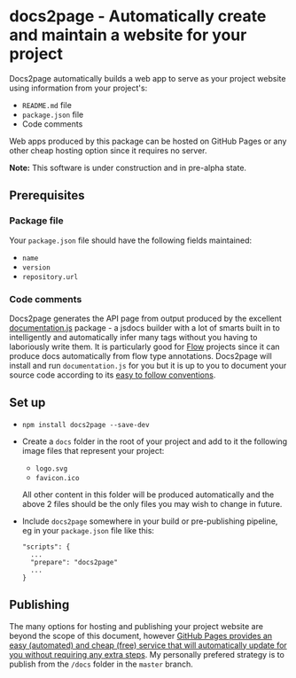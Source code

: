 # docs2page - Automatically create and maintain a website for your project

Docs2page automatically builds a web app to serve as your project website using information from your project's:

* `README.md` file
* `package.json` file
* Code comments

Web apps produced by this package can be hosted on GitHub Pages or any other cheap hosting option since it requires no server.

**Note:** This software is under construction and in pre-alpha state.

## Prerequisites

### Package file

Your `package.json` file should have the following fields maintained:

* `name`
* `version`
* `repository.url`

### Code comments

Docs2page generates the API page from output produced by the excellent [documentation.js](http://documentation.js.org/) package - a jsdocs builder with a lot of smarts built in to intelligently and automatically infer many tags without you having to laboriously write them.  It is particularly good for [Flow](https://flow.org/) projects since it can produce docs automatically from flow type annotations.  Docs2page will install and run `documentation.js` for you but it is up to you to document your source code according to its [easy to follow conventions](https://github.com/documentationjs/documentation/blob/master/docs/GETTING_STARTED.md).

## Set up

* `npm install docs2page --save-dev`
* Create a `docs` folder in the root of your project and add to it the following image files that represent your project:
  * `logo.svg`
  * `favicon.ico`

  All other content in this folder will be produced automatically and the above 2 files should be the only files you may wish to change in future.
* Include `docs2page` somewhere in your build or pre-publishing pipeline, eg in your `package.json` file like this:
  ```
  "scripts": {
    ...
    "prepare": "docs2page"
    ...
  }
  ```

## Publishing

The many options for hosting and publishing your project website are beyond the scope of this document, however [GitHub Pages provides an easy (automated) and cheap (free) service that will automatically update for you without requiring any extra steps](https://help.github.com/articles/configuring-a-publishing-source-for-github-pages/).  My personally prefered strategy is to publish from the `/docs` folder in the `master` branch.

